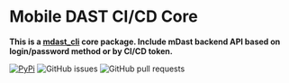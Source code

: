 <h1>Mobile DAST CI/CD Core</h1>

**This is a [mdast_cli](https://github.com/Dynamic-Mobile-Security/mdast-cli) core package. Include mDast backend API based on login/password method or by CI/CD token.**


[![PyPi](https://img.shields.io/pypi/v/mdast_cli?color=3)](https://pypi.org/project/mdast-cli-core/)
![GitHub issues](https://img.shields.io/github/issues-raw/Dynamic-Mobile-Security/mdast-cli-core)
![GitHub pull requests](https://img.shields.io/github/issues-pr-raw/Dynamic-Mobile-Security/mdast-cli-core)